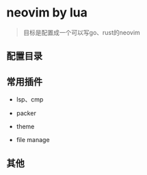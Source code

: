 # neovim by lua

> 目标是配置成一个可以写go、rust的neovim

## 配置目录


## 常用插件

* lsp、cmp

* packer

* theme

* file manage

## 其他
